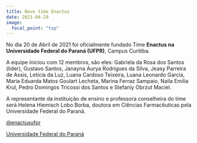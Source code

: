 ```yaml
---
title: Novo time Enactus
date: 2021-04-20
image:
  focal_point: "top"
---
```


No dia 20 de Abril de 2021 foi oficialmente fundado Time **Enactus na Universidade Federal do Paraná (UFPR)**, Campus Curitiba. 

A equipe iniciou com 12 membros, são eles: Gabriela da Rosa dos Santos (líder), Gustavo Santos, Janayna Aurya Rodrigues da Silva, Jeasy Parreira de Assis, Letícia da Luz, Luana Cardoso Teixeira, Luana Leonardo Garcia, Maria Eduarda Matos Goulart Lecheta, Marina Ferraz Sampaio, Naila Emilia Krul, Pedro Domingos Tricossi dos Santos e Stefaniy Obrzut Maciel.

A representante da instituição de ensino e professora conselheira do time será Helena Hiemisch Lobo Borba, doutora em Ciências Farmacêuticas pela Universidade Federal do Paraná.

<i class="fab fa-instagram-square" ></i> [@enactusufpr](https://www.instagram.com/enactusufpr/)

<i class="fas fa-university"></i> [Universidade Federal do Paraná](https://www.ufpr.br/portalufpr/)
